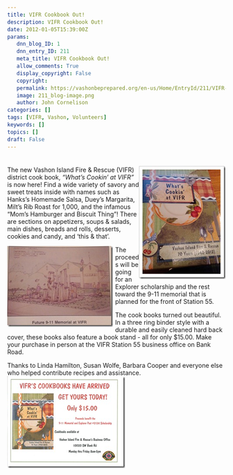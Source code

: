 ```yaml
---
title: VIFR Cookbook Out!
description: VIFR Cookbook Out!
date: 2012-01-05T15:39:00Z
params:
   dnn_blog_ID: 1
   dnn_entry_ID: 211
   meta_title: VIFR Cookbook Out!
   allow_comments: True
   display_copyright: False
   copyright: 
   permalink: https://vashonbeprepared.org/en-us/Home/EntryId/211/VIFR-Cookbook-Out
   image: 211_blog-image.png
   author: John Cornelison
categories: []
tags: [VIFR, Vashon, Volunteers]
keywords: []
topics: []
draft: False
---
```


<div class="wlWriterHeaderFooter" style="padding-bottom: 4px; margin: 0px; padding-left: 0px; padding-right: 0px; float: none; padding-top: 4px;"> </div>
<p><a href="/images/dnnBlog/1/211/Windows-Live-Writer-VIFR-Cookbook-Out_62BE-IMG_20120105_070827_2.jpg"><img width="200" height="260" title="IMG_20120105_070827" align="right" style="background-image: none;   padding-left: 0px; padding-right: 0px; display: inline; float: right;   padding-top: 0px;border: 0px;" alt="IMG_20120105_070827" src="/images/dnnBlog/1/211/Windows-Live-Writer-VIFR-Cookbook-Out_62BE-IMG_20120105_070827_thumb.jpg" /></a></p>
<p>The new Vashon Island Fire &amp; Rescue (VIFR) district cook book, <em>&ldquo;What&rsquo;s Cookin&rsquo; at VIFR&rdquo;</em> is now here! Find a wide variety of savory and sweet treats inside with names such as Hanks&rsquo;s Homemade Salsa, Duey&rsquo;s Margarita, Milt&rsquo;s Rib Roast for 1,000, and the infamous &ldquo;Mom&rsquo;s Hamburger and Biscuit Thing&rdquo;! There are sections on appetizers, soups &amp; salads, main dishes, breads and rolls, desserts, cookies and candy, and &lsquo;this &amp; that&rsquo;.</p>
<p><a href="/images/dnnBlog/1/211/Windows-Live-Writer-VIFR-Cookbook-Out_62BE-IMG_20120105_072828_2.jpg"><img width="244" height="186" title="Future 9-11 Memorial at VIFR" align="left" style="background-image: none;   margin: 0px 5px 5px 0px; padding-left: 0px; padding-right: 0px; display: inline; float: left;   padding-top: 0px;border: 0px solid;" alt="Future 9-11 Memorial at VIFR" src="/images/dnnBlog/1/211/Windows-Live-Writer-VIFR-Cookbook-Out_62BE-IMG_20120105_072828_thumb.jpg" /></a>The proceeds will be going for an Explorer scholarship and the rest toward the 9-11 memorial that is planned for the front of Station 55.</p>
<p>The cook books turned out beautiful. In a three ring binder style with a durable and easily cleaned hard back cover, these books also feature a book stand - all for only $15.00. Make your purchase in person at the VIFR Station 55 business office on Bank Road.</p>
<p>Thanks to Linda Hamilton, Susan Wolfe, Barbara Cooper and everyone else who helped contribute recipes and assistance.<a href="/images/dnnBlog/1/211/Windows-Live-Writer-VIFR-Cookbook-Out_62BE-VIFR2012Cookbook_2.jpg"><img width="272" height="211" title="VIFR2012Cookbook" align="left" style="background-image: none;   padding-left: 0px; padding-right: 0px; display: inline; float: left;   padding-top: 0px;border: 0px solid;" alt="VIFR2012Cookbook" src="/images/dnnBlog/1/211/Windows-Live-Writer-VIFR-Cookbook-Out_62BE-VIFR2012Cookbook_thumb.jpg" /></a></p>
